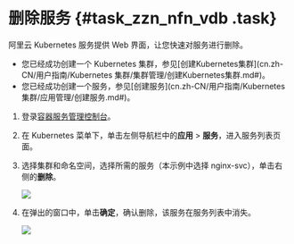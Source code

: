 # 删除服务 {#task_zzn_nfn_vdb .task}

阿里云 Kubernetes 服务提供 Web 界面，让您快速对服务进行删除。

-   您已经成功创建一个 Kubernetes 集群，参见[创建Kubernetes集群](cn.zh-CN/用户指南/Kubernetes 集群/集群管理/创建Kubernetes集群.md#)。
-   您已经成功创建一个服务，参见[创建服务](cn.zh-CN/用户指南/Kubernetes 集群/应用管理/创建服务.md#)。

1.  登录[容器服务管理控制台](https://cs.console.aliyun.com)。 
2.  在 Kubernetes 菜单下，单击左侧导航栏中的**应用** \> **服务**，进入服务列表页面。 
3.  选择集群和命名空间，选择所需的服务（本示例中选择 nginx-svc），单击右侧的**删除**。 

    ![](http://static-aliyun-doc.oss-cn-hangzhou.aliyuncs.com/assets/img/16667/154821697811020_zh-CN.png)

4.  在弹出的窗口中，单击**确定**，确认删除，该服务在服务列表中消失。 

    ![](http://static-aliyun-doc.oss-cn-hangzhou.aliyuncs.com/assets/img/16667/154821697811021_zh-CN.png)


